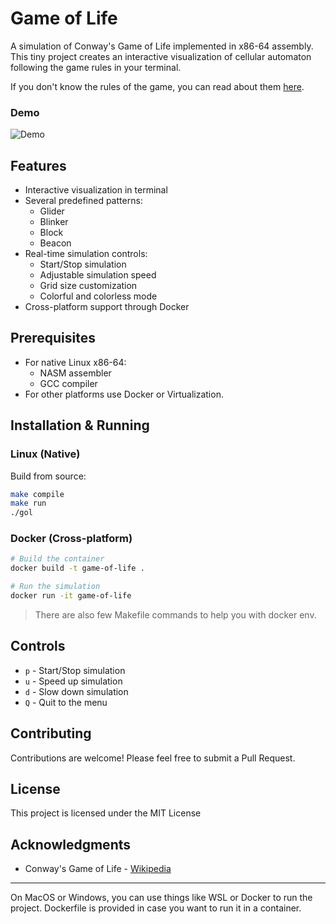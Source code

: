 # Game of Life

A simulation of Conway's Game of Life implemented in x86-64 assembly. 
This tiny project creates an interactive visualization of cellular automaton following the game rules in your terminal.

If you don't know the rules of the game, you can read about them [here](https://en.wikipedia.org/wiki/Conway%27s_Game_of_Life).


### Demo

![Demo](./assets/demo.gif)

## Features

- Interactive visualization in terminal
- Several predefined patterns:
  - Glider
  - Blinker
  - Block
  - Beacon
- Real-time simulation controls:
  - Start/Stop simulation
  - Adjustable simulation speed
  - Grid size customization
  - Colorful and colorless mode
- Cross-platform support through Docker

## Prerequisites

- For native Linux x86-64:
  - NASM assembler
  - GCC compiler
- For other platforms use Docker or Virtualization.

## Installation & Running

### Linux (Native)

Build from source:
```bash
make compile
make run
./gol
```

### Docker (Cross-platform)

```bash
# Build the container
docker build -t game-of-life .

# Run the simulation
docker run -it game-of-life
```

> There are also few Makefile commands to help you with docker env.

## Controls

- `p` - Start/Stop simulation
- `u` - Speed up simulation
- `d` - Slow down simulation
- `Q` - Quit to the menu

## Contributing

Contributions are welcome! Please feel free to submit a Pull Request.

## License

This project is licensed under the MIT License 

## Acknowledgments

- Conway's Game of Life - [Wikipedia](https://en.wikipedia.org/wiki/Conway%27s_Game_of_Life)

---

On MacOS or Windows, you can use things like WSL or Docker to run the project.
Dockerfile is provided in case you want to run it in a container.

